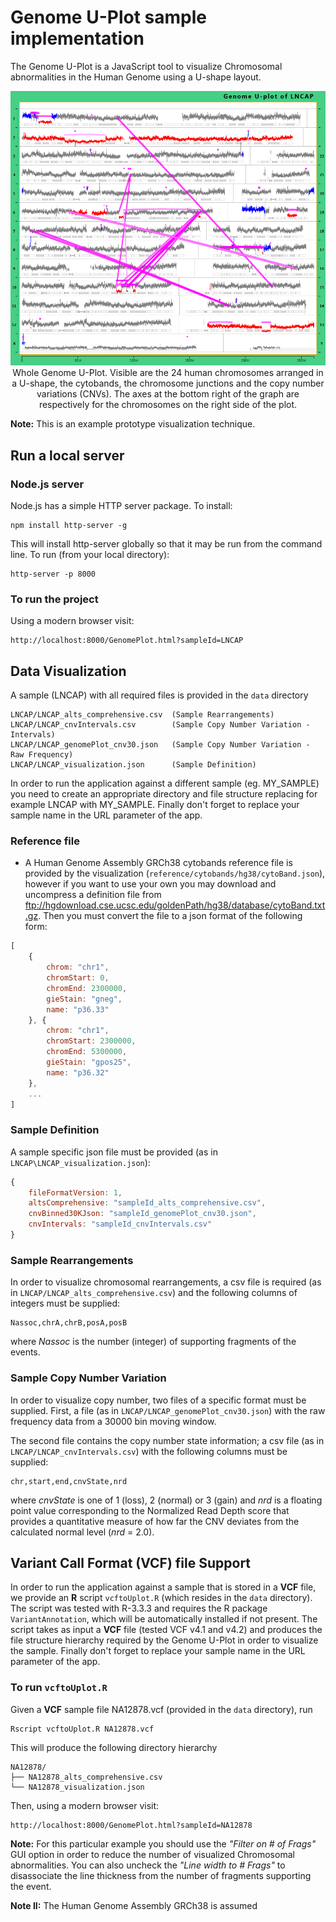 # Genome U-Plot sample implementation 

The Genome U-Plot is a JavaScript tool to visualize Chromosomal abnormalities in the Human Genome using a U-shape layout. 

<p align="center">
  <img src="data/LNCAP.png" alt="GenomeUPlot">
  <br/>
  Whole Genome U-Plot. Visible are the 24 human chromosomes arranged in a U-shape, the cytobands, the chromosome junctions and the copy number variations (CNVs). The axes at the bottom right of the graph are respectively for the chromosomes on the right side of the plot.
</p>

**Note:** This is an example prototype visualization technique. 

## Run a local server

### Node.js server

Node.js has a simple HTTP server package. To install:
```
npm install http-server -g
```

This will install http-server globally so that it may be run from the command line. 
To run (from your local directory):
```
http-server -p 8000
```

### To run the project
Using a modern browser visit:
```
http://localhost:8000/GenomePlot.html?sampleId=LNCAP
```

## Data Visualization

A sample (LNCAP) with all required files is provided in the `data` directory
```
LNCAP/LNCAP_alts_comprehensive.csv  (Sample Rearrangements)
LNCAP/LNCAP_cnvIntervals.csv        (Sample Copy Number Variation - Intervals)
LNCAP/LNCAP_genomePlot_cnv30.json   (Sample Copy Number Variation - Raw Frequency)
LNCAP/LNCAP_visualization.json      (Sample Definition)
```

In order to run the application against a different sample (eg. MY_SAMPLE) you need to create an appropriate directory and file structure replacing for example LNCAP with MY_SAMPLE. Finally don't forget to replace your sample name in the URL parameter of the app.

### Reference file

-   A Human Genome Assembly GRCh38 cytobands reference file is provided by the visualization (`reference/cytobands/hg38/cytoBand.json`), however if you want to use your own you may download and uncompress a definition file from <ftp://hgdownload.cse.ucsc.edu/goldenPath/hg38/database/cytoBand.txt.gz>. 
Then you must convert the file to a json format of the following form:
```javascript
[
    {
        chrom: "chr1",
        chromStart: 0,
        chromEnd: 2300000,
        gieStain: "gneg",
        name: "p36.33"
    }, {
        chrom: "chr1",
        chromStart: 2300000,
        chromEnd: 5300000,
        gieStain: "gpos25",
        name: "p36.32"
    },
    ...
]
```

### Sample Definition

A sample specific json file must be provided (as in `LNCAP\LNCAP_visualization.json`):
```javascript
{
    fileFormatVersion: 1,
    altsComprehensive: "sampleId_alts_comprehensive.csv",
    cnvBinned30KJson: "sampleId_genomePlot_cnv30.json",
    cnvIntervals: "sampleId_cnvIntervals.csv"
}
```

### Sample Rearrangements

In order to visualize chromosomal rearrangements, a csv file is required (as in `LNCAP/LNCAP_alts_comprehensive.csv`) and the following columns of integers must be supplied:
```
Nassoc,chrA,chrB,posA,posB
```
where *Nassoc* is the number (integer) of supporting fragments of the events.

### Sample Copy Number Variation

In order to visualize copy number, two files of a specific format must be supplied. First, a file (as in `LNCAP/LNCAP_genomePlot_cnv30.json`) with the raw frequency data from a 30000 bin moving window.

The second file contains the copy number state information; a csv file (as in `LNCAP/LNCAP_cnvIntervals.csv`) with the following columns must be supplied:
```
chr,start,end,cnvState,nrd
```
where *cnvState* is one of 1 (loss), 2 (normal) or 3 (gain) and *nrd* is a floating point value corresponding to the Normalized Read Depth score that provides a quantitative measure of how far the CNV deviates from the calculated normal level (*nrd* = 2.0).

## Variant Call Format (VCF) file Support

In order to run the application against a sample that is stored in a **VCF** file, we provide an **R** script `vcftoUplot.R` (which resides in the `data` directory). The script was tested with R-3.3.3 and requires the R package `VariantAnnotation`, which will be automatically installed if not present. The script takes as input a **VCF** file (tested VCF v4.1 and v4.2) and produces the file structure hierarchy required by the Genome U-Plot in order to visualize the sample. Finally don't forget to replace your sample name in the URL parameter of the app.

### To run `vcftoUplot.R`

Given a **VCF** sample file NA12878.vcf (provided in the `data` directory), run
```
Rscript vcftoUplot.R NA12878.vcf
```

This will produce the following directory hierarchy 
```
NA12878/
├── NA12878_alts_comprehensive.csv
└── NA12878_visualization.json
```

Then, using a modern browser visit:
```
http://localhost:8000/GenomePlot.html?sampleId=NA12878
```

**Note:** For this particular example you should use the *"Filter on # of Frags"* GUI option in order to reduce the number of visualized Chromosomal abnormalities. You can also uncheck the *"Line width to # Frags"* to disassociate the line thickness from the number of fragments supporting the event. 

**Note II:** The Human Genome Assembly GRCh38 is assumed
